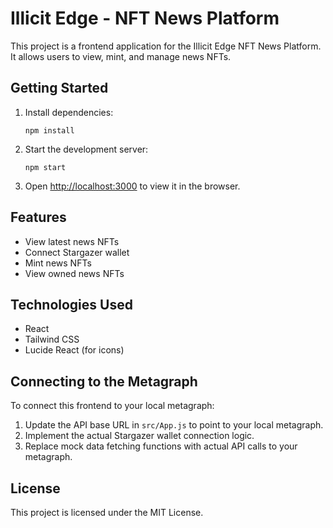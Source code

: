 # Illicit Edge - NFT News Platform

This project is a frontend application for the Illicit Edge NFT News Platform. It allows users to view, mint, and manage news NFTs.

## Getting Started

1. Install dependencies:
   ```
   npm install
   ```

2. Start the development server:
   ```
   npm start
   ```

3. Open [http://localhost:3000](http://localhost:3000) to view it in the browser.

## Features

- View latest news NFTs
- Connect Stargazer wallet
- Mint news NFTs
- View owned news NFTs

## Technologies Used

- React
- Tailwind CSS
- Lucide React (for icons)

## Connecting to the Metagraph

To connect this frontend to your local metagraph:

1. Update the API base URL in `src/App.js` to point to your local metagraph.
2. Implement the actual Stargazer wallet connection logic.
3. Replace mock data fetching functions with actual API calls to your metagraph.

## License

This project is licensed under the MIT License.

